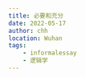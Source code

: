 ```yaml
---
title: 必要和充分
date: 2022-05-17
author: chh
location: Wuhan  
tags:
    - informalessay
    - 逻辑学
---
```

